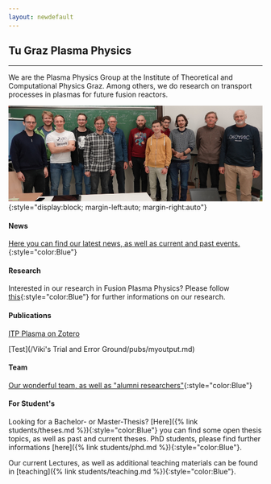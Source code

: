 ```yaml
---
layout: newdefault
---
```

## Tu Graz Plasma Physics

----

We are the Plasma Physics Group at the Institute of Theoretical and Computational Physics Graz.
Among others, we do research on transport processes in plasmas for future fusion reactors.
<!---(This is a filler space which will eventually be filled with meaningful information about the Team, the Research, etc.)--->

![The Plasma Physics group at Graz University of Technology](/assets/Team/team.jpg "TUG ITPCP Plasma Group"){:style="display:block; margin-left:auto; margin-right:auto"}

#### News

[Here you can find our latest news, as well as current and past events.](/newsupdates "TUG ITP Plasma News"){:style="color:Blue"}

#### Research

Interested in our research in Fusion Plasma Physics? 
Please follow [this](/research "TUG ITP Plasma Research"){:style="color:Blue"} for further informations on our research.

#### Publications

<!---[Here you can find our publications](/publications "TUG ITP Plasma Publications")--->
[ITP Plasma on Zotero](https://www.zotero.org/itpplasma)

[Test](/Viki's Trial and Error Ground/pubs/myoutput.md)

#### Team

<!---[Our wonderful team, as well as "alumni researchers"](/team/team "TUG ITP Plasma Group")--->
[Our wonderful team, as well as "alumni researchers"](/team "TUG ITP Plasma Group"){:style="color:Blue"}

#### For Student's


Looking for a Bachelor- or Master-Thesis? [Here]({% link students/theses.md %}){:style="color:Blue"} you can find some open thesis topics, as well as past and current theses. PhD students, please find further informations [here]({% link students/phd.md %}){:style="color:Blue"}.

Our current Lectures, as well as additional teaching materials can be found in [teaching]({% link students/teaching.md %}){:style="color:Blue"}.
